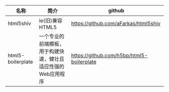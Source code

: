 名称 | 简介 | github
---------|----------|---------
 html5shiv| ie(旧)兼容HTML5 | https://github.com/aFarkas/html5shiv
 html5-boilerplate | 一个专业的前端模板，用于构建快速，健壮且适应性强的Web应用程序 | https://github.com/h5bp/html5-boilerplate